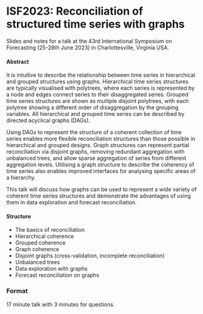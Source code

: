 
<!-- README.md is generated from README.Rmd. Please edit that file -->

# ISF2023: Reconciliation of structured time series with graphs

<!-- badges: start -->
<!-- badges: end -->

Slides and notes for a talk at the 43rd International Symposium on
Forecasting (25-28th June 2023) in Charlottesville, Virginia USA.

#### Abstract

It is intuitive to describe the relationship between time series in
hierarchical and grouped structures using graphs. Hierarchical time
series structures are typically visualised with polytrees, where each
series is represented by a node and edges connect series to their
disaggregated series. Grouped time series structures are shown as
multiple disjoint polytrees, with each polytree showing a different
order of disaggregation by the grouping variables. All hierarchical and
grouped time series can be described by directed acyclical graphs
(DAGs).

Using DAGs to represent the structure of a coherent collection of time
series enables more flexible reconciliation structures than those
possible in hierarchical and grouped designs. Graph structures can
represent partial reconciliation via disjoint graphs, removing redundant
aggregation with unbalanced trees, and allow sparse aggregation of
series from different aggregation levels. Utilising a graph structure to
describe the coherency of time series also enables improved interfaces
for analysing specific areas of a hierarchy.

This talk will discuss how graphs can be used to represent a wide
variety of coherent time series structures and demonstrate the
advantages of using them in data exploration and forecast
reconciliation.

#### Structure

- The basics of reconciliation
- Hierarchical coherence
- Grouped coherence
- Graph coherence
- Disjoint graphs (cross-validation, incomplete reconciliation)
- Unbalanced trees
- Data exploration with graphs
- Forecast reconciliation on graphs

### Format

17 minute talk with 3 minutes for questions.
